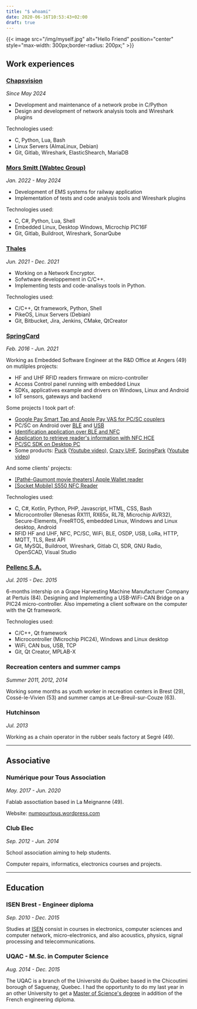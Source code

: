 ```yaml
---
title: "$ whoami"
date: 2020-06-16T10:53:43+02:00
draft: true
---
```


{{< image src="/img/myself.jpg" alt="Hello Friend" position="center" style="max-width: 300px;border-radius: 200px;" >}}

## Work experiences


### [Chapsvision](https://www.chapsvision-cybergov.com/solution/judicial-interception/)

*Since May 2024*

* Development and maintenance of a network probe in C/Python
* Design and development of network analysis tools and Wireshark plugins

Technologies used:
* C, Python, Lua, Bash
* Linux Servers (AlmaLinux, Debian)
* Git, Gitlab, Wireshark, ElasticShearch, MariaDB


### [Mors Smitt (Wabtec Group)](https://www.morssmitt.com/)

*Jan. 2022 - May 2024*

* Development of EMS systems for railway application
* Implementation of tests and code analysis tools and Wireshark plugins

Technologies used:
* C, C#, Python, Lua, Shell
* Embedded Linux, Desktop Windows, Microchip PIC16F
* Git, Gitlab, Buildroot, Wireshark, SonarQube


### [Thales](https://www.thalesgroup.com)

*Jun. 2021 - Dec. 2021*

* Working on a Network Encryptor.
* Sofwtware developpement in C/C++.
* Implementing tests and code-analisys tools in Python.

Technologies used:
* C/C++, Qt framework, Python, Shell
* PikeOS, Linux Servers (Debian)
* Git, Bitbucket, Jira, Jenkins, CMake, QtCreator


### [SpringCard](https://springcard.com)

*Feb. 2016 - Jun. 2021*

Working as Embedded Software Engineer at the R&D Office at Angers (49) on mutilples projects:

* HF and UHF RFID readers firmware on micro-controller
* Access Control panel running with embedded Linux
* SDKs, applicatives example and drivers on Windows, Linux and Android
* IoT sensors, gateways and backend

Some projects I took part of:

* [Google Pay Smart Tap and Apple Pay VAS for PC/SC couplers](https://github.com/springcard/springcard.pcsc-vas.sdk)
* PC/SC on Android over [BLE](https://play.google.com/store/apps/details?id=com.springcard.pcsclike_sample_ble) and [USB](https://play.google.com/store/apps/details?id=com.springcard.pcsclike_sample_usb)
* [Identification application over BLE and NFC](https://www.springcard.com/uploads/pub/%5BCFS15214-150519%5D_Plaquette_SpringBlue_(fr).pdf)
* [Application to retrieve reader's information with NFC HCE](https://play.google.com/store/apps/details?id=com.springcard.colorado)
* [PC/SC SDK on Desktop PC](https://github.com/springcard/springcard.pcsc.sdk)
* Some products: [Puck](https://www.springcard.com/en/products/puck-base) ([Youtube video](https://www.youtube.com/watch?v=V82JRSjpwoY)), [Crazy UHF](https://www.springcard.com/en/products/crazy-uhf), [SpringPark](https://www.springcard.com/en/products/springpark) ([Youtube video](https://www.youtube.com/watch?v=gjqYXhxc4Tg))

And some clients' projects:
* [[Pathé-Gaumont movie theaters] Apple Wallet reader](https://www.cinemaspathegaumont.com/actualites/apple-pay)
* [[Socket Mobile] S550 NFC Reader](https://store.socketmobile.eu/products/socketscan-s550-contactless-reader)

Technologies used:
* C, C#, Kotlin, Python, PHP, Javascript, HTML, CSS, Bash
* Microcontroller (Renesas RX111, RX65x, RL78, Microchip AVR32), Secure-Elements, FreeRTOS, embedded Linux, Windows and Linux desktop, Android
* RFID HF and UHF, NFC, PC/SC, WiFi, BLE, OSDP, USB, LoRa, HTTP, MQTT, TLS, Rest API
* Git, MySQL, Buildroot, Wireshark, Gitlab CI, SDR, GNU Radio, OpenSCAD, Visual Studio


### [Pellenc S.A.](https://www.pellenc.com/)

*Jul. 2015 - Dec. 2015*

6-months intership on a Grape Harvesting Machine Manufacturer Company at Pertuis (84). 
Designing and Implementing a USB-WiFi-CAN Bridge on a PIC24 micro-controller.
Also impemeting a client software on the computer with the Qt framework.

Technologies used:
* C/C++, Qt framework
* Microcontroller (Microchip PIC24), Windows and Linux desktop
* WiFi, CAN bus, USB, TCP
* Git, Qt Creator, MPLAB-X



### Recreation centers and summer camps

*Summer 2011, 2012, 2014*

Working some months as youth worker in recreation centers in Brest (29), Cossé-le-Vivien (53) and summer camps at Le-Breuil-sur-Couze (63).


### Hutchinson

*Jul. 2013*

Working as a chain operator in the rubber seals factory at Segré (49).


---

## Associative

### Numérique pour Tous Association

*May. 2017 - Jun. 2020*

Fablab assoctiation based in La Meignanne (49).

Website: [numpourtous.wordpress.com](https://numpourtous.wordpress.com/)

### Club Elec

*Sep. 2012 - Jun. 2014*

School association aiming to help students.

Computer repairs, informatics, electronics courses and projects.

---

## Education

### ISEN Brest - Engineer diploma

*Sep. 2010 - Dec. 2015*

Studies at [ISEN](https://www.isen.fr/) consist in courses in electronics, computer sciences and computer network, micro-electronics, and also acoustics, physics, signal processing and telecommunications.


### UQAC - M.Sc. in Computer Science

*Aug. 2014 - Dec. 2015*

The UQAC is a branch of the Université du Québec based in the Chicoutimi borough of Saguenay, Quebec. 
I had the opportunity to do my last year in an other University to get a [Master of Science's degree](http://www.uqac.ca/programme/3037/) in addition of the French engineering diploma.